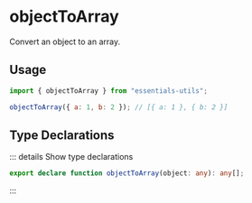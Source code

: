 # objectToArray

Convert an object to an array.

## Usage

```js
import { objectToArray } from "essentials-utils";

objectToArray({ a: 1, b: 2 }); // [{ a: 1 }, { b: 2 }]
```

## Type Declarations

::: details Show type declarations

```ts
export declare function objectToArray(object: any): any[];
```

:::

